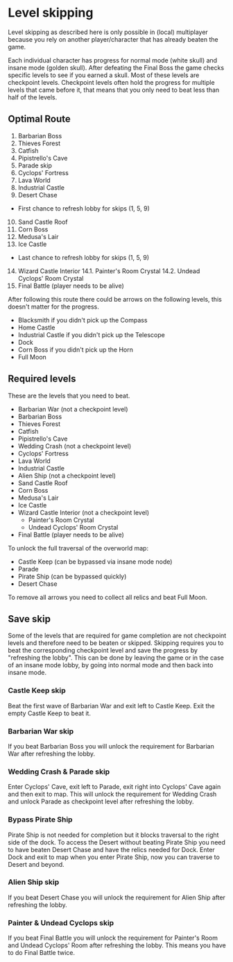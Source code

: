 # Level skipping

Level skipping as described here is only possible in (local) multiplayer because you rely on another player/character that has already beaten the game.

Each individual character has progress for normal mode (white skull) and insane mode (golden skull).
After defeating the Final Boss the game checks specific levels to see if you earned a skull.
Most of these levels are checkpoint levels. Checkpoint levels often hold the progress for multiple levels that came before it, that means that you only need to beat less than half of the levels.

## Optimal Route

1. Barbarian Boss
2. Thieves Forest
3. Catfish
4. Pipistrello's Cave
5. Parade skip
6. Cyclops' Fortress
7. Lava World
8. Industrial Castle
9. Desert Chase

- First chance to refresh lobby for skips (1, 5, 9)

10. Sand Castle Roof
11. Corn Boss
12. Medusa's Lair
13. Ice Castle

- Last chance to refresh lobby for skips (1, 5, 9)

14. Wizard Castle Interior
    14.1. Painter's Room Crystal
    14.2. Undead Cyclops' Room Crystal
15. Final Battle (player needs to be alive)

After following this route there could be arrows on the following levels, this doesn't matter for the progress.

- Blacksmith if you didn't pick up the Compass
- Home Castle
- Industrial Castle if you didn't pick up the Telescope
- Dock
- Corn Boss if you didn't pick up the Horn
- Full Moon

## Required levels

These are the levels that you need to beat.

- Barbarian War (not a checkpoint level)
- Barbarian Boss
- Thieves Forest
- Catfish
- Pipistrello's Cave
- Wedding Crash (not a checkpoint level)
- Cyclops' Fortress
- Lava World
- Industrial Castle
- Alien Ship (not a checkpoint level)
- Sand Castle Roof
- Corn Boss
- Medusa's Lair
- Ice Castle
- Wizard Castle Interior (not a checkpoint level)
  - Painter's Room Crystal
  - Undead Cyclops' Room Crystal
- Final Battle (player needs to be alive)

To unlock the full traversal of the overworld map:

- Castle Keep (can be bypassed via insane mode node)
- Parade
- Pirate Ship (can be bypassed quickly)
- Desert Chase

To remove all arrows you need to collect all relics and beat Full Moon.

## Save skip

Some of the levels that are required for game completion are not checkpoint levels and therefore need to be beaten or skipped. Skipping requires you to beat the corresponding checkpoint level and save the progress by "refreshing the lobby". This can be done by leaving the game or in the case of an insane mode lobby, by going into normal mode and then back into insane mode.

### Castle Keep skip

Beat the first wave of Barbarian War and exit left to Castle Keep. Exit the empty Castle Keep to beat it.

### Barbarian War skip

If you beat Barbarian Boss you will unlock the requirement for Barbarian War after refreshing the lobby.

### Wedding Crash & Parade skip

Enter Cyclops' Cave, exit left to Parade, exit right into Cyclops' Cave again and then exit to map. This will unlock the requirement for Wedding Crash and unlock Parade as checkpoint level after refreshing the lobby.

### Bypass Pirate Ship

Pirate Ship is not needed for completion but it blocks traversal to the right side of the dock. To access the Desert without beating Pirate Ship you need to have beaten Desert Chase and have the relics needed for Dock.
Enter Dock and exit to map when you enter Pirate Ship, now you can traverse to Desert and beyond.

### Alien Ship skip

If you beat Desert Chase you will unlock the requirement for Alien Ship after refreshing the lobby.

### Painter & Undead Cyclops skip

If you beat Final Battle you will unlock the requirement for Painter's Room and Undead Cyclops' Room after refreshing the lobby.
This means you have to do Final Battle twice.
